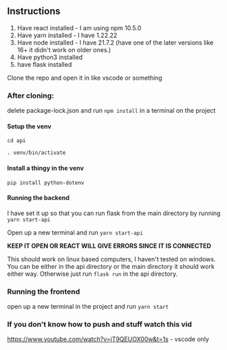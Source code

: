 ## Instructions

1. Have react installed - I am using npm 10.5.0
2. Have yarn installed - I have 1.22.22
3. Have node installed - I have 21.7.2 (have one of the later versions like 16+ it didn't work on older ones.)
4. Have python3 installed
5. have flask installed

Clone the repo and open it in like vscode or something

### After cloning:

delete package-lock.json and run `npm install` in a terminal on the project

#### Setup the venv

`cd api`

`. venv/bin/activate`

#### Install a thingy in the venv
`pip install python-dotenv`

#### Running the backend
I have set it up so that you can run flask from the main directory by running `yarn start-api`

Open up a new terminal and run `yarn start-api`

**KEEP IT OPEN OR REACT WILL GIVE ERRORS SINCE IT IS CONNECTED**

This should work on linux based computers, I haven't tested on windows. You can be either in the api directory or the main directory it should work either way. Otherwise just run `flask run` in the api directory.

### Running the frontend
open up a new terminal in the project and run 
`yarn start`

### If you don't know how to push and stuff watch this vid
https://www.youtube.com/watch?v=jT9QEUOX00w&t=1s - vscode only